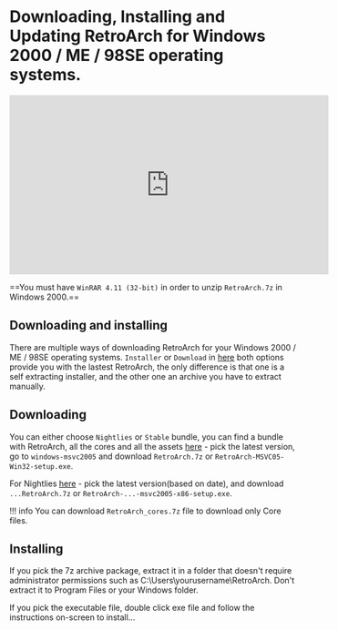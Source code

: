 # Downloading, Installing and Updating RetroArch for Windows 2000 / ME / 98SE operating systems.

<iframe width="560" height="315" src="https://www.youtube-nocookie.com/embed/M8pNxq_vifQ" frameborder="0" allow="accelerometer; autoplay; clipboard-write; encrypted-media; gyroscope; picture-in-picture" allowfullscreen></iframe>

==You must have `WinRAR 4.11 (32-bit)` in order to unzip `RetroArch.7z` in Windows 2000.==

## Downloading and installing

There are multiple ways of downloading RetroArch for your Windows 2000 / ME / 98SE operating systems. `Installer` or `Download` in [here](https://www.retroarch.com/index.php?page=platforms) both options provide you with the lastest RetroArch, the only difference is that one is a self extracting installer, and the other one an archive you have to extract manually.

## Downloading

You can either choose `Nightlies` or `Stable` bundle, you can find a bundle with RetroArch, all the cores and all the assets [here](https://buildbot.libretro.com/stable/) - pick the latest version, go to `windows-msvc2005` and download `RetroArch.7z` or `RetroArch-MSVC05-Win32-setup.exe`.

For Nightlies [here](http://buildbot.libretro.com/nightly/windows-msvc2005/x86/) - pick the latest version(based on date), and download `...RetroArch.7z` or `RetroArch-...-msvc2005-x86-setup.exe`.

!!! info
    You can download `RetroArch_cores.7z` file to download only Core files.

## Installing

If you pick the 7z archive package, extract it in a folder that doesn't require administrator permissions such as C:\Users\yourusername\RetroArch. Don't extract it to Program Files or your Windows folder.

If you pick the executable file, double click exe file and follow the instructions on-screen to install...